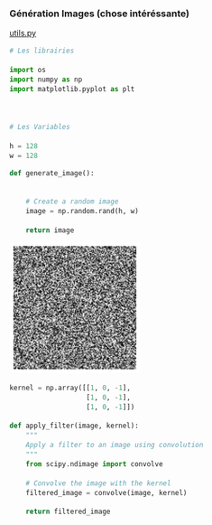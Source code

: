 ### Génération Images (chose intéréssante)

[utils.py](./utils.py)


```python
# Les librairies

import os
import numpy as np
import matplotlib.pyplot as plt



# Les Variables

h = 128
w = 128
```


```python
def generate_image():


    # Create a random image
    image = np.random.rand(h, w)

    return image

```


    
![png](Generation_images_files/Generation_images_2_0.png)
    



```python
kernel = np.array([[1, 0, -1],
                   [1, 0, -1],
                   [1, 0, -1]])

def apply_filter(image, kernel):
    """
    Apply a filter to an image using convolution
    """
    from scipy.ndimage import convolve

    # Convolve the image with the kernel
    filtered_image = convolve(image, kernel)

    return filtered_image


```
